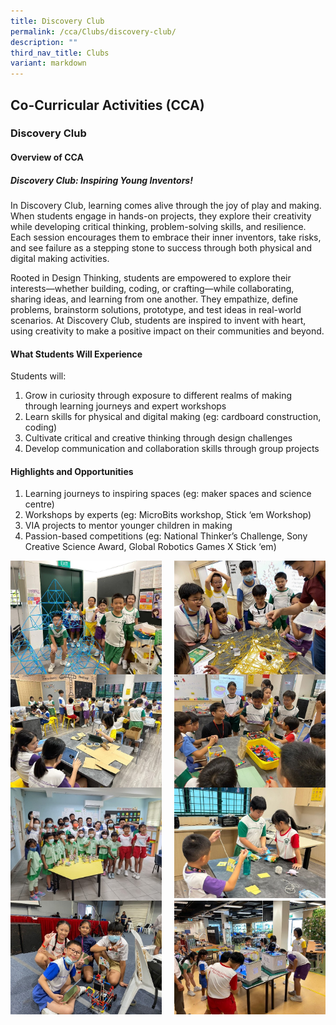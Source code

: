 ```yaml
---
title: Discovery Club
permalink: /cca/Clubs/discovery-club/
description: ""
third_nav_title: Clubs
variant: markdown
---
```

## Co-Curricular&nbsp;Activities&nbsp;(CCA)

### Discovery Club
#### Overview of CCA
##### Discovery Club: Inspiring Young Inventors!

In Discovery Club, learning comes alive through the joy of play and making. When students engage in hands-on projects, they explore their creativity while developing critical thinking, problem-solving skills, and resilience. Each session encourages them to embrace their inner inventors, take risks, and see failure as a stepping stone to success through both physical and digital making activities.

Rooted in Design Thinking, students are empowered to explore their interests—whether building, coding, or crafting—while collaborating, sharing ideas, and learning from one another. They empathize, define problems, brainstorm solutions, prototype, and test ideas in real-world scenarios. At Discovery Club, students are inspired to invent with heart, using creativity to make a positive impact on their communities and beyond.
#### What Students Will Experience 
Students will: 
1. Grow in curiosity through exposure to different realms of making through learning journeys and expert workshops
2. Learn skills for physical and digital making (eg: cardboard construction, coding)
3. Cultivate critical and creative thinking through design challenges
4. Develop communication and collaboration skills through group projects
#### Highlights and Opportunities 
1. Learning journeys to inspiring spaces (eg: maker spaces and science centre)
2. Workshops by experts (eg: MicroBits workshop, Stick ‘em Workshop)
3. VIA projects to mentor younger children in making
4. Passion-based competitions (eg: National Thinker’s Challenge, Sony Creative Science Award, Global Robotics Games X Stick ‘em)



<img src="/images/2025/Cca/d1.jpg" style="width:48%" align="left">
<img src="/images/2025/Cca/d2.jpg" style="width:48%" align="right">
<br>
<img src="/images/2025/Cca/d3.jpg" style="width:48%" align="left">
<img src="/images/2025/Cca/d4.jpg" style="width:48%" align="right">
<br clear="left">
<img src="/images/2025/Cca/d5.jpg" style="width:48%" align="left">
<img src="/images/2025/Cca/d6.jpg" style="width:48%" align="right">
<br clear="left">
<img src="/images/2025/Cca/d7.jpg" style="width:48%" align="left">
<img src="/images/2025/Cca/d8.jpg" style="width:48%" align="right">
<br clear="left">